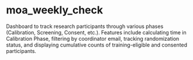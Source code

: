 # moa_weekly_check
Dashboard to track research participants through various phases (Calibration, Screening, Consent, etc.). Features include calculating time in Calibration Phase, filtering by coordinator email, tracking randomization status, and displaying cumulative counts of training-eligible and consented participants.
